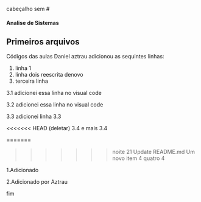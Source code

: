 cabeçalho sem #
#### Analise de Sistemas
## Primeiros arquivos
Códigos das aulas
Daniel aztrau adicionou as sequintes linhas:
 1. linha 1
 2. linha dois reescrita denovo
 3. terceira linha

 3.1 adicionei essa linha no visual code

 3.2 adicionei essa linha no visual code

 3.3 adicionei linha 3.3

<<<<<<< HEAD
(deletar) 3.4 e mais 3.4

=======
>>>>>>> noite 21  Update README.md
Um novo item 4 quatro 4

1.Adicionado

2.Adicionado por Aztrau

fim
